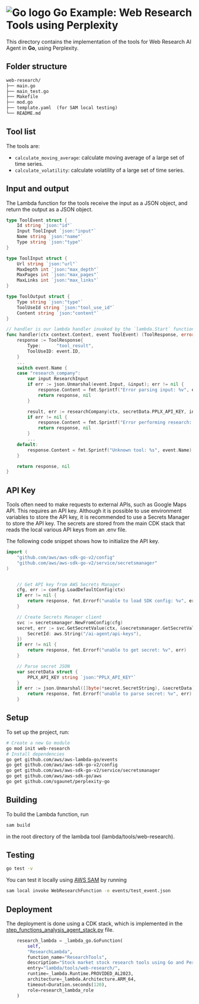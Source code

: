 # ![Go logo](https://cdn.simpleicons.org/go?size=48) Go Example: Web Research Tools using Perplexity

This directory contains the implementation of the tools for Web Research AI Agent in **Go**, using Perplexity.

## Folder structure

```txt
web-research/
├── main.go
├── main_test.go
├── Makefile
├── mod.go 
├── template.yaml  (for SAM local testing)
└── README.md
```

## Tool list

The tools are:

* `calculate_moving_average`: calculate moving average of a large set of time series.
* `calculate_volatility`: calculate volatility of a large set of time series.

## Input and output

The Lambda function for the tools receive the input as a JSON object, and return the output as a JSON object.

```go
type ToolEvent struct {
    Id string `json:"id"`
    Input ToolInput `json:"input"`
    Name string `json:"name"`
    Type string `json:"type"`    
}

type ToolInput struct {
    Url string `json:"url"`
    MaxDepth int `json:"max_depth"`
    MaxPages int `json:"max_pages"`
    MaxLinks int `json:"max_links"`
}

type ToolOutput struct {
    Type string `json:"type"`
    ToolUseId string `json:"tool_use_id"`
    Content string `json:"content"`
}

// handler is our lambda handler invoked by the `lambda.Start` function
func handler(ctx context.Context, event ToolEvent) (ToolResponse, error) {
	response := ToolResponse{
		Type:      "tool_result",
		ToolUseID: event.ID,
    }
    ...
    switch event.Name {
	case "research_company":
		var input ResearchInput
		if err := json.Unmarshal(event.Input, &input); err != nil {
			response.Content = fmt.Sprintf("Error parsing input: %v", err)
			return response, nil
		}

		result, err := researchCompany(ctx, secretData.PPLX_API_KEY, input)
		if err != nil {
			response.Content = fmt.Sprintf("Error performing research: %v", err)
			return response, nil
		}
        ...
    default:
		response.Content = fmt.Sprintf("Unknown tool: %s", event.Name)
	}

	return response, nil
}
```

## API Key

Tools often need to make requests to external APIs, such as Google Maps API. This requires an API key. Although it is possible to use environment variables to store the API key, it is recommended to use a Secrets Manager to store the API key. The secrets are stored from the main CDK stack that reads the local various API keys from an .env file.

The following code snippet shows how to initialize the API key.

```go
import (
	"github.com/aws/aws-sdk-go-v2/config"
	"github.com/aws/aws-sdk-go-v2/service/secretsmanager"
)


	// Get API key from AWS Secrets Manager
	cfg, err := config.LoadDefaultConfig(ctx)
	if err != nil {
		return response, fmt.Errorf("unable to load SDK config: %v", err)
	}

	// Create Secrets Manager client
	svc := secretsmanager.NewFromConfig(cfg)
	secret, err := svc.GetSecretValue(ctx, &secretsmanager.GetSecretValueInput{
		SecretId: aws.String("/ai-agent/api-keys"),
	})
	if err != nil {
		return response, fmt.Errorf("unable to get secret: %v", err)
	}

	// Parse secret JSON
	var secretData struct {
		PPLX_API_KEY string `json:"PPLX_API_KEY"`
	}
	if err := json.Unmarshal([]byte(*secret.SecretString), &secretData); err != nil {
		return response, fmt.Errorf("unable to parse secret: %v", err)
	}
```

## Setup

To set up the project, run:
```bash
# Create a new Go module
go mod init web-research
# Install dependencies
go get github.com/aws/aws-lambda-go/events
go get github.com/aws/aws-sdk-go-v2/config
go get github.com/aws/aws-sdk-go-v2/service/secretsmanager
go get github.com/aws/aws-sdk-go/aws
go get github.com/sgaunet/perplexity-go
```

## Building 

To build the Lambda function, run 

```bash
sam build
``` 

in the root directory of the lambda tool (lambda/tools/web-research). 

## Testing

```bash
go test -v 
```

You can test it locally using [AWS SAM](https://docs.aws.amazon.com/lambda/latest/dg/sam-cli-local.html) by running 

```bash
sam local invoke WebResearchFunction -e events/test_event.json
```

## Deployment

The deployment is done using a CDK stack, which is implemented in the [step_functions_analysis_agent_stack.py](../../../step_functions_sql_agent/step_functions_research_agent_stack.py) file.

```python
    research_lambda = _lambda_go.GoFunction(
        self, 
        "ResearchLambda",
        function_name="ResearchTools",
        description="Stock market stock research tools using Go and Perplexity.",
        entry="lambda/tools/web-research/", 
        runtime=_lambda.Runtime.PROVIDED_AL2023,
        architecture=_lambda.Architecture.ARM_64,
        timeout=Duration.seconds(120),
        role=research_lambda_role
    )
```